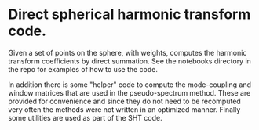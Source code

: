 # Direct spherical harmonic transform code.

Given a set of points on the sphere, with weights, computes the harmonic
transform coefficients by direct summation.  See the notebooks directory
in the repo for examples of how to use the code.

In addition there is some "helper" code to compute the mode-coupling
and window matrices that are used in the pseudo-spectrum method.  These
are provided for convenience and since they do not need to be recomputed
very often the methods were not written in an optimized manner.  Finally
some utilities are used as part of the SHT code.
